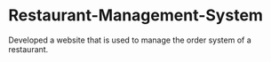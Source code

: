 # Restaurant-Management-System
Developed a website that is used to manage the order system of a restaurant.
